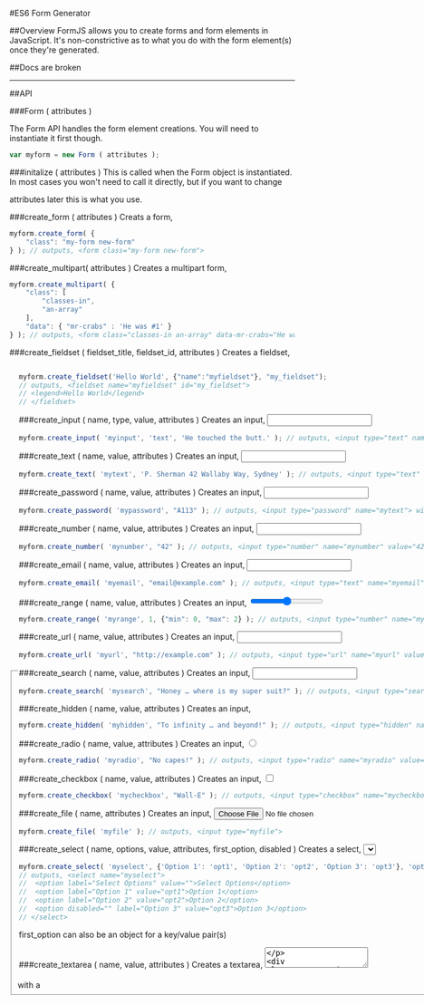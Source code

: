 #ES6 Form Generator

##Overview
FormJS allows you to create forms and form elements in JavaScript. It's non-constrictive as to what you do with the form element(s) once they're generated.

##Docs are broken

---
 
##API

###Form ( attributes )

The Form API handles the form element creations. You will need to instantiate it first though. 
````javascript
var myform = new Form ( attributes );
````

###initalize ( attributes )
This is called when the Form object is instantiated. In most cases you won't need to call it directly, but if you want to change <form> attributes later this is what you use.

###create_form ( attributes )
Creats a form, <form>

````javascript
myform.create_form( {
	"class": "my-form new-form"
} ); // outputs, <form class="my-form new-form">
````

###create_multipart( attributes )
Creates a multipart form, <form enctype="multipart/form-data">

````javascript
myform.create_multipart( {
	"class": [
		"classes-in",
		"an-array"
	],
	"data": { "mr-crabs" : 'He was #1' }
} ); // outputs, <form class="classes-in an-array" data-mr-crabs="He was #1" enctype="multipart/form-data">
````

###create_fieldset ( fieldset_title, fieldset_id, attributes )
Creates a fieldset, <fieldset> with a <legend>

````javascript
myform.create_fieldset('Hello World', {"name":"myfieldset"}, "my_fieldset"); 
// outputs, <fieldset name="myfieldset" id="my_fieldset">
// <legend>Hello World</legend>
// </fieldset>
````

###create_input ( name, type, value, attributes )
Creates an input, <input type="text" value="">

````javascript
myform.create_input( 'myinput', 'text', 'He touched the butt.' ); // outputs, <input type="text" name="myinput" value="He touched the butt">
````

###create_text ( name, value, attributes )
Creates an input, <input type="text" value="">

````javascript
myform.create_text( 'mytext', 'P. Sherman 42 Wallaby Way, Sydney' ); // outputs, <input type="text" name="mytext" value="P. Sherman 42 Wallaby Way, Sydney">
````

###create_password ( name, value, attributes )
Creates an input, <input type="password" value="">

````javascript
myform.create_password( 'mypassword', "A113" ); // outputs, <input type="password" name="mytext"> with a value of A113
````

###create_number ( name, value, attributes )
Creates an input, <input type="number" value="">

````javascript
myform.create_number( 'mynumber', "42" ); // outputs, <input type="number" name="mynumber" value="42">
````

###create_email ( name, value, attributes )
Creates an input, <input type="password" value="">

````javascript
myform.create_email( 'myemail', "email@example.com" ); // outputs, <input type="text" name="myemail" value="email@example.com">
````

###create_range ( name, value, attributes )
Creates an input, <input type="range" value="">

````javascript
myform.create_range( 'myrange', 1, {"min": 0, "max": 2} ); // outputs, <input type="number" name="myrange" value="1">
````

###create_url ( name, value, attributes )
Creates an input, <input type="url" value="">

````javascript
myform.create_url( 'myurl', "http://example.com" ); // outputs, <input type="url" name="myurl" value="http://example.com">
````

###create_search ( name, value, attributes )
Creates an input, <input type="search" value="">

````javascript
myform.create_search( 'mysearch', "Honey … where is my super suit?" ); // outputs, <input type="search" name="mysearch" value="Honey … where is my super suit?">
````

###create_hidden ( name, value, attributes )
Creates an input, <input type="hidden" value="">

````javascript
myform.create_hidden( 'myhidden', "To infinity … and beyond!" ); // outputs, <input type="hidden" name="myhidden" value="To infinity … and beyond!">
````

###create_radio ( name, value, attributes )
Creates an input, <input type="radio" value="">

````javascript
myform.create_radio( 'myradio', "No capes!" ); // outputs, <input type="radio" name="myradio" value="No capes!">
````

###create_checkbox ( name, value, attributes )
Creates an input, <input type="checkbox" value="">

````javascript
myform.create_checkbox( 'mycheckbox', "Wall-E" ); // outputs, <input type="checkbox" name="mycheckbox" value="Wall-E">
````

###create_file ( name, attributes )
Creates an input, <input type="file">

````javascript
myform.create_file( 'myfile' ); // outputs, <input type="myfile">
````

###create_select ( name, options, value, attributes, first_option, disabled )
Creates a select, <select>

````javascript
myform.create_select( 'myselect', {'Option 1': 'opt1', 'Option 2': 'opt2', 'Option 3': 'opt3'}, 'opt2', {}, 'Select Options', ['Option 3'] );
// outputs, <select name="myselect">
//	<option label="Select Options" value="">Select Options</option>
//	<option label="Option 1" value="opt1">Option 1</option>
//	<option label="Option 2" value="opt2">Option 2</option>
//	<option disabled="" label="Option 3" value="opt3">Option 3</option>
// </select>
````
first_option can also be an object for a key/value pair(s)

###create_textarea ( name, value, attributes )
Creates a textarea, <textarea>

````javascript
myform.create_textarea( 'mytextarea', 'Thanks for the adventure. Now go have a new one.' ); // outputs, <textarea name="mytextarea" value="Thanks for the adventure. Now go have a new one.">
````

###create_button ( value, name, type, attributes, use_input, text  )
Creates a button, <input type="..."> or <button type="...">

````javascript
myform.create_button( 'Button Value', 'mybutton', 'button', {'class': 'button'}, true, 'Click Me' ); // outputs, <input type="button" class="button" name="mybutton" value="Button Value">

myform.create_button( 'Button Value', 'mybutton', 'button', {'class': 'button'}, false, 'Click Me' ); // outputs, <button class="button" type="button" name="mybutton" value="Button Value">Click Me</button>
````

###create_submit ( value, name, attributes, use_input, text  )
Creates a button, <input type="submit"> or <button type="submit">

````javascript
myform.create_submit( 'Submit Value', 'mysubmit', {'class':'my-button submit'}, true, 'Submit'  ); // outputs, <input type="submit" class="my-button submit" name="mysubmit" value="Submit Value">

myform.create_submit( 'Submit Value', 'mysubmit', {'class':'my-button submit'}, false, 'Submit'  ); // outputs, <button class="my-button submit" type="submit" name="mysubmit" value="Submit Value">Submit</button>
````

###create_reset ( value, name, type, attributes, use_input, text  )
Creates a button, <input type="reset"> or <button type="reset">

````javascript
myform.create_reset( 'Reset Value', 'myreset', {'class':'my-button reset'}, true, 'Reset'  ); // outputs, <input type="reset" class="my-button reset" name="myreset" value="Reset Value">

myform.create_reset( 'Reset Value', 'myreset', {'class':'my-button reset'}, false, 'Reset'  ); // outputs, <button type="reset" class="my-button reset" name="myreset" value="Reset Value">Reset</button>
````

###create_image ( src, name, value, attributes  )
Creates an input image, <input type="image">

````javascript
myform.create_image( 'Reset Value', 'myreset', {'class':'my-button reset'}, true, 'Reset'  ); // outputs, <input type="reset" class="my-button reset" name="myreset" value="Reset Value">
````

## Incomplete docs

##Copyright and License
Copyright (c) 2016 C. Reffett

